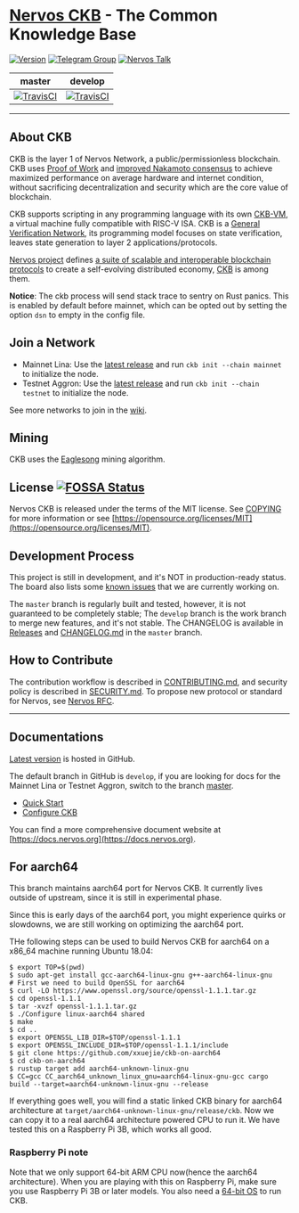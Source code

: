 # [Nervos CKB](https://www.nervos.org/) - The Common Knowledge Base

[![Version](https://img.shields.io/badge/version-0.39.2-orange.svg)](https://github.com/nervosnetwork/ckb/releases)
[![Telegram Group](https://cdn.jsdelivr.net/gh/Patrolavia/telegram-badge@8fe3382b3fd3a1c533ba270e608035a27e430c2e/chat.svg)](https://t.me/nervosnetwork)
[![Nervos Talk](https://img.shields.io/badge/discuss-on%20Nervos%20Talk-3CC68A.svg)](https://talk.nervos.org/)

master | develop
-------|----------
[![TravisCI](https://travis-ci.com/nervosnetwork/ckb.svg?branch=master)](https://travis-ci.com/nervosnetwork/ckb) | [![TravisCI](https://travis-ci.com/nervosnetwork/ckb.svg?branch=develop)](https://travis-ci.com/nervosnetwork/ckb)

---

## About CKB

CKB is the layer 1 of Nervos Network, a public/permissionless blockchain. CKB uses [Proof of Work](https://en.wikipedia.org/wiki/Proof-of-work_system) and [improved Nakamoto consensus](https://medium.com/nervosnetwork/breaking-the-throughput-limit-of-nakamoto-consensus-ccdf65fe0832) to achieve maximized performance on average hardware and internet condition, without sacrificing decentralization and security which are the core value of blockchain.

CKB supports scripting in any programming language with its own [CKB-VM](https://github.com/nervosnetwork/ckb-vm/), a virtual machine fully compatible with RISC-V ISA. CKB is a [General Verification Network](https://medium.com/nervosnetwork/https-medium-com-nervosnetwork-cell-model-7323fca57571), its programming model focuses on state verification, leaves state generation to layer 2 applications/protocols.

[Nervos project](https://www.nervos.org) defines [a suite of scalable and interoperable blockchain protocols](https://github.com/nervosnetwork/rfcs) to create a self-evolving distributed economy, [CKB](https://github.com/nervosnetwork/rfcs/blob/master/rfcs/0002-ckb/0002-ckb.md) is among them.

**Notice**: The ckb process will send stack trace to sentry on Rust panics.
This is enabled by default before mainnet, which can be opted out by setting
the option `dsn` to empty in the config file.

## Join a Network

- Mainnet Lina: Use the [latest release](https://github.com/nervosnetwork/ckb/releases/latest) and run `ckb init --chain mainnet` to initialize the node.
- Testnet Aggron: Use the [latest release](https://github.com/nervosnetwork/ckb/releases/latest) and run `ckb init --chain testnet` to initialize the node.

See more networks to join in the
[wiki](https://github.com/nervosnetwork/ckb/wiki/Chains).


## Mining

CKB uses the [Eaglesong](https://github.com/nervosnetwork/rfcs/blob/master/rfcs/0010-eaglesong/0010-eaglesong.md) mining algorithm.

## License [![FOSSA Status](https://app.fossa.io/api/projects/git%2Bgithub.com%2Fnervosnetwork%2Fckb.svg?type=shield)](https://app.fossa.io/projects/git%2Bgithub.com%2Fnervosnetwork%2Fckb?ref=badge_shield)

Nervos CKB is released under the terms of the MIT license. See [COPYING](COPYING) for more information or see [https://opensource.org/licenses/MIT](https://opensource.org/licenses/MIT).

## Development Process

This project is still in development, and it's NOT in production-ready status.
The board also lists some [known issues](https://github.com/nervosnetwork/ckb/projects/2) that we are currently working on.

The `master` branch is regularly built and tested, however, it is not guaranteed to be completely stable; The `develop` branch is the work branch to merge new features, and it's not stable. The CHANGELOG is available in [Releases](https://github.com/nervosnetwork/ckb/releases) and [CHANGELOG.md](https://github.com/nervosnetwork/ckb/blob/master/CHANGELOG.md) in the `master` branch.

## How to Contribute

The contribution workflow is described in [CONTRIBUTING.md](CONTRIBUTING.md), and security policy is described in [SECURITY.md](SECURITY.md). To propose new protocol or standard for Nervos, see [Nervos RFC](https://github.com/nervosnetwork/rfcs).

---

## Documentations

[Latest version](https://github.com/nervosnetwork/ckb#documentations) is hosted in GitHub.

The default branch in GitHub is `develop`, if you are looking for docs for the
Mainnet Lina or Testnet Aggron, switch to the branch [master].

[master]: https://github.com/nervosnetwork/ckb/tree/master#documentations

- [Quick Start](docs/quick-start.md)
- [Configure CKB](docs/configure.md)

You can find a more comprehensive document website at [https://docs.nervos.org](https://docs.nervos.org).

## For aarch64

This branch maintains aarch64 port for Nervos CKB. It currently lives outside of upstream, since it is still in experimental phase.

Since this is early days of the aarch64 port, you might experience quirks or slowdowns, we are still working on optimizing the aarch64 port.

THe following steps can be used to build Nervos CKB for aarch64 on a x86_64 machine running Ubuntu 18.04:

```
$ export TOP=$(pwd)
$ sudo apt-get install gcc-aarch64-linux-gnu g++-aarch64-linux-gnu
# First we need to build OpenSSL for aarch64
$ curl -LO https://www.openssl.org/source/openssl-1.1.1.tar.gz
$ cd openssl-1.1.1
$ tar -xvzf openssl-1.1.1.tar.gz
$ ./Configure linux-aarch64 shared
$ make
$ cd ..
$ export OPENSSL_LIB_DIR=$TOP/openssl-1.1.1
$ export OPENSSL_INCLUDE_DIR=$TOP/openssl-1.1.1/include
$ git clone https://github.com/xxuejie/ckb-on-aarch64
$ cd ckb-on-aarch64
$ rustup target add aarch64-unknown-linux-gnu
$ CC=gcc CC_aarch64_unknown_linux_gnu=aarch64-linux-gnu-gcc cargo build --target=aarch64-unknown-linux-gnu --release
```

If everything goes well, you will find a static linked CKB binary for aarch64 architecture at `target/aarch64-unknown-linux-gnu/release/ckb`. Now we can copy it to a real aarch64 architecture powered CPU to run it. We have tested this on a Raspberry Pi 3B, which works all good.

### Raspberry Pi note

Note that we only support 64-bit ARM CPU now(hence the aarch64 architecture). When you are playing with this on Raspberry Pi, make sure you use Raspberry Pi 3B or later models. You also need a [64-bit OS](https://www.raspberrypi.org/forums/viewtopic.php?t=275370) to run CKB.
